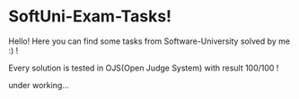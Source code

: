 # SoftUni-Exam-Tasks!

Hello! Here you can find some tasks from Software-University solved by me :) !



Every solution is tested in OJS(Open Judge System) with result 100/100 !

under working...
